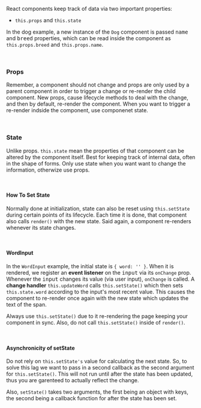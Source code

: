 React components keep track of data via two important properties:
 * `this.props` and `this.state`

In the dog example, a new instance of the `Dog` component is passed 
<kbd>name</kbd> and <kbd>breed</kbd> properties, which can be read inside
the component as `this.props.breed` and `this.props.name`.

&nbsp;
### Props
Remember, a component should not change and props are only used by a parent 
component in order to trigger a change or re-render the child component. New 
props, cause lifecycle methods to deal with the change, and then by default, 
re-render the component. When you want to trigger a re-render indside the 
component, use componenet state. 

&nbsp;
### State 
Unlike props. `this.state` mean the properties of that component can be altered
by the component itself. Best for keeping track of internal data, often in the
shape of forms. Only use state when you want want to change the information, 
otherwize use props. 

&nbsp;
#### How To Set State
Normally done at initialization, state can also be reset using `this.setState` 
during certain points of its lifecycle. Each time it is done, that component
also calls `render()` with the new state. Said again, a component re-renders
whenever its state changes. 

&nbsp;
#### WordInput
In the `WordInput` example, the initial state is `{ word: '' }`. When it is 
rendered, we register an **event listener** on the <kbd>input</kbd> via its 
`onChange` prop. Whenever the <kbd>input</kbd> changes its value 
(via user input), `onChange` is called. A **change handler** `this.updateWord` 
calls `this.setState()` which then sets `this.state.word` according to the
input's most recent value. This causes the component to re-render once again 
with the new state which updates the text of the span. 

Always use `this.setState()` due to it re-rendering the page keeping your 
component in sync. Also, do not call `this.setState()` inside of `render()`. 

&nbsp;
#### Asynchronicity of setState
Do not rely on `this.setState's` value for calculating the next state. So, to
solve this lag we want to pass in a second callback as the second argument for
`this.setState()`. This will not run until after the state has been updated, 
thus you are garenteed to actually reflect the change. 

Also, `setState()` takes two arguments, the first being an object with keys, the 
second being a callback function for after the state has been set. 


